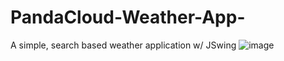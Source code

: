 # PandaCloud-Weather-App-
A simple, search based weather application w/ JSwing 
![image](https://github.com/pokecedgo/PandaCloud-Weather-App-/assets/145181460/30fae93f-f14d-491d-9dd1-438de75f637c)
